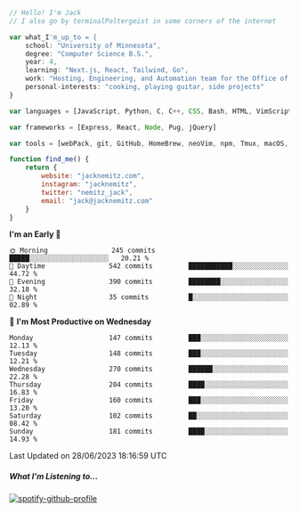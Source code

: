 ```javascript
// Hello! I'm Jack
// I also go by terminalPoltergeist in some corners of the internet

var what_I'm_up_to = {
    school: "University of Minnesota",
    degree: "Computer Science B.S.",
    year: 4,
    learning: "Next.js, React, Tailwind, Go",
    work: "Hosting, Engineering, and Automation team for the Office of Information Technology at UMN",
    personal-interests: "cooking, playing guitar, side projects"
}

var languages = [JavaScript, Python, C, C++, CSS, Bash, HTML, VimScript]

var frameworks = [Express, React, Node, Pug, jQuery]

var tools = [webPack, git, GitHub, HomeBrew, neoVim, npm, Tmux, macOS, Ubuntu, Docker, Nginx]

function find_me() {
    return {
        website: "jacknemitz.com",
        instagram: "jacknemitz",
        twitter: "nemitz_jack",
        email: "jack@jacknemitz.com"
    }
}
```

<!--START_SECTION:waka-->
**I'm an Early 🐤** 

```text
🌞 Morning                245 commits         █████░░░░░░░░░░░░░░░░░░░░   20.21 % 
🌆 Daytime                542 commits         ███████████░░░░░░░░░░░░░░   44.72 % 
🌃 Evening                390 commits         ████████░░░░░░░░░░░░░░░░░   32.18 % 
🌙 Night                  35 commits          █░░░░░░░░░░░░░░░░░░░░░░░░   02.89 % 
```
📅 **I'm Most Productive on Wednesday** 

```text
Monday                   147 commits         ███░░░░░░░░░░░░░░░░░░░░░░   12.13 % 
Tuesday                  148 commits         ███░░░░░░░░░░░░░░░░░░░░░░   12.21 % 
Wednesday                270 commits         ██████░░░░░░░░░░░░░░░░░░░   22.28 % 
Thursday                 204 commits         ████░░░░░░░░░░░░░░░░░░░░░   16.83 % 
Friday                   160 commits         ███░░░░░░░░░░░░░░░░░░░░░░   13.20 % 
Saturday                 102 commits         ██░░░░░░░░░░░░░░░░░░░░░░░   08.42 % 
Sunday                   181 commits         ████░░░░░░░░░░░░░░░░░░░░░   14.93 % 
```



 Last Updated on 28/06/2023 18:16:59 UTC
<!--END_SECTION:waka-->

##### What I'm Listening to...

[![spotify-github-profile](https://spotify-github-profile.vercel.app/api/view?uid=jack.nemitz&cover_image=true&show_offline=true&bar_color=53b14f&bar_color_cover=false&background_color=121212FF)](https://spotify-github-profile.vercel.app/api/view?uid=jack.nemitz&redirect=true)

